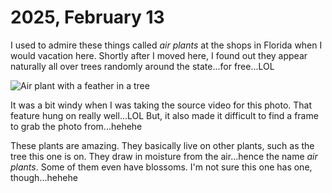 # 2025, February 13

I used to admire these things called *air plants* at the shops in Florida when I would vacation here. Shortly after I moved here, I found out they appear naturally all over trees randomly around the state...for free...LOL

![Air plant with a feather in a tree](/photos/photo-a-day/2025/02/media/IMG_6027.jpeg)

It was a bit windy when I was taking the source video for this photo. That feature hung on really well...LOL But, it also made it difficult to find a frame to grab the photo from...hehehe

These plants are amazing. They basically live on other plants, such as the tree this one is on. They draw in moisture from the air...hence the name *air plants*. Some of them even have blossoms. I'm not sure this one has one, though...hehehe